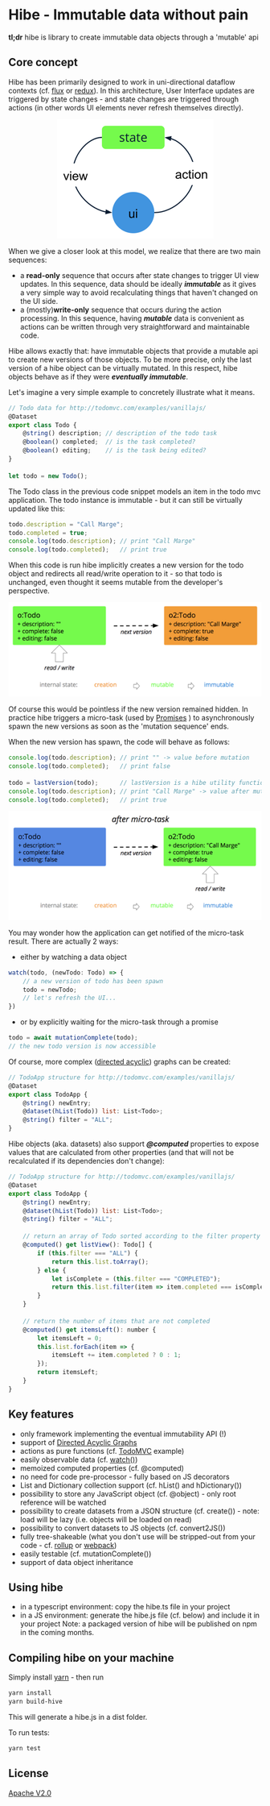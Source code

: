
# Hibe - Immutable data without pain

**tl;dr** hibe is library to create immutable data objects through a 'mutable' api

## Core concept

Hibe has been primarily designed to work in uni-directional dataflow contexts (cf. [flux](https://facebook.github.io/flux/) or [redux](https://redux.js.org/basics/data-flow)). In this architecture, User Interface updates are triggered by state changes - and state changes are triggered through actions (in other words UI elements never refresh themselves directly).

<div style="text-align:center">

![Unidirectional-data-flow](doc/unidirectional-data-flow.png?raw=true)

</div>

When we give a closer look at this model, we realize that there are two main sequences:
- a **read-only** sequence that occurs after state changes to trigger UI view updates. In this sequence, data should be ideally ***immutable*** as it gives a very simple way to avoid recalculating things that haven't changed on the UI side.
- a (mostly)**write-only** sequence that occurs during the action processing. In this sequence, having ***mutable*** data is convenient as actions can be written through very straightforward and maintainable code.

Hibe allows exactly that: have immutable objects that provide a mutable api to create new versions of those objects. To be more precise, only the last version of a hibe object can be virtually mutated. In this respect, hibe objects behave as if they were ***eventually immutable***.

Let's imagine a very simple example to concretely illustrate what it means. 

```js
// Todo data for http://todomvc.com/examples/vanillajs/
@Dataset
export class Todo {
    @string() description; // description of the todo task
    @boolean() completed;  // is the task completed?
    @boolean() editing;    // is the task being edited?
}

let todo = new Todo();
```
The Todo class in the previous code snippet models an item in the todo mvc application. The todo instance is immutable - but it can still be virtually updated like this:

```js
todo.description = "Call Marge";
todo.completed = true;
console.log(todo.description); // print "Call Marge"
console.log(todo.completed);   // print true
```

When this code is run hibe implicitly creates a new version for the todo object and redirects all read/write operation to it - so that todo is unchanged, even thought it seems mutable from the developer's perspective.

<div style="text-align:center">

![Before micro-task](doc/todos_1_2.png?raw=true)

</div>

Of course this would be pointless if the new version remained hidden. In practice hibe triggers a micro-task (used by [Promises](https://jakearchibald.com/2015/tasks-microtasks-queues-and-schedules/) ) to asynchronously spawn the new versions as soon as the 'mutation sequence' ends.

When the new version has spawn, the code will behave as follows:

```js
console.log(todo.description); // print "" -> value before mutation
console.log(todo.completed);   // print false

todo = lastVersion(todo);      // lastVersion is a hibe utility function
console.log(todo.description); // print "Call Marge" -> value after mutation
console.log(todo.completed);   // print true
```

<div style="text-align:center">

![After micro-task](doc/todos_1_2_after_mt.png?raw=true)

</div>

You may wonder how the application can get notified of the micro-task result. There are actually 2 ways: 
- either by watching a data object
```js
watch(todo, (newTodo: Todo) => {
    // a new version of todo has been spawn
    todo = newTodo;
    // let's refresh the UI...
})
```
- or by explicitly waiting for the micro-task through a promise
```js
todo = await mutationComplete(todo);
// the new todo version is now accessible
```


Of course, more complex ([directed acyclic][DAG]) graphs can be created:

```js
// TodoApp structure for http://todomvc.com/examples/vanillajs/
@Dataset
export class TodoApp {
    @string() newEntry;
    @dataset(hList(Todo)) list: List<Todo>;
    @string() filter = "ALL"; 
}
```

Hibe objects (aka. datasets) also support ***@computed*** properties to expose values that are calculated from other properties (and that will not be recalculated if its dependencies don't change):

```js
// TodoApp structure for http://todomvc.com/examples/vanillajs/
@Dataset
export class TodoApp {
    @string() newEntry;
    @dataset(hList(Todo)) list: List<Todo>;
    @string() filter = "ALL"; 

    // return an array of Todo sorted according to the filter property
    @computed() get listView(): Todo[] {
        if (this.filter === "ALL") {
            return this.list.toArray();
        } else {
            let isComplete = (this.filter === "COMPLETED");
            return this.list.filter(item => item.completed === isComplete);
        }
    }

    // return the number of items that are not completed
    @computed() get itemsLeft(): number {
        let itemsLeft = 0;
        this.list.forEach(item => {
            itemsLeft += item.completed ? 0 : 1;
        });
        return itemsLeft;
    }
}
````

## Key features
- only framework implementing the eventual immutability API (!)
- support of [Directed Acyclic Graphs][DAG]
- actions as pure functions (cf. [TodoMVC](src/samples/todo.ts) example)
- easily observable data (cf. [watch()](wiki))
- memoized computed properties (cf. @computed)
- no need for code pre-processor - fully based on JS decorators
- List and Dictionary collection support (cf. hList() and hDictionary())
- possibility to store any JavaScript object (cf. @object) - only root reference will be watched
- possibility to create datasets from a JSON structure (cf. create()) - note: load will be lazy (i.e. objects will be loaded on read)
- possibility to convert datasets to JS objects (cf. convert2JS())
- fully tree-shakeable (what you don't use will be stripped-out from your code - cf. [rollup](https://rollupjs.org/guide/en) or [webpack](https://webpack.js.org/guides/tree-shaking/))
- easily testable (cf. mutationComplete())
- support of data object inheritance


## Using hibe

- in a typescript environment: copy the hibe.ts file in your project
- in a JS environment: generate the hibe.js file (cf. below) and include it in your project
Note: a packaged version of hibe will be published on npm in the coming months.

## Compiling hibe on your machine

Simply install [yarn](https://yarnpkg.com/) - then run
```bash
yarn install
yarn build-hive
```
This will generate a hibe.js in a dist folder.

To run tests:
```bash
yarn test
```

## License

[Apache V2.0](LICENSE.md)

[DAG]:https://medium.com/@hamzasurti/advanced-data-structures-part-1-directed-acyclic-graph-dag-c1d1145b5e5a
